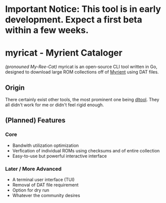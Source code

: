 # Important Notice: This tool is in early development. Expect a first beta within a few weeks.
# myricat - Myrient Cataloger
_(pronouned My-Ree-Cat)_
myricat is an open-source CLI tool written in Go, designed to download large ROM collections off of [Myrient](https://myrient.erista.me) using DAT files.

## Origin
There certainly exist other tools, the most prominent one being [dltool](https://github.com/kosmosnautti/dltool). They all didn't work for me or didn't feel rigid enough.

## (Planned) Features
### Core
- Bandwith utilization optimization
- Verfication of individual ROMs using checksums and of entire collection
- Easy-to-use but powerful interactive interface
### Later / More Advanced
- A terminal user interface (TUI)
- Removal of DAT file requirement
- Option for dry run
- Whatever the community desires
